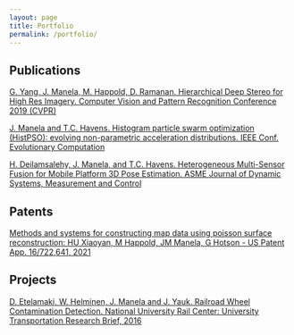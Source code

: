 ```yaml
---
layout: page
title: Portfolio
permalink: /portfolio/
---
```


## Publications
[G. Yang, J. Manela, M. Happold, D. Ramanan. Hierarchical Deep Stereo for High Res Imagery. Computer Vision
and Pattern Recognition Conference 2019 (CVPR)](https://openaccess.thecvf.com/content_CVPR_2019/html/Yang_Hierarchical_Deep_Stereo_Matching_on_High-Resolution_Images_CVPR_2019_paper.html)

[J. Manela and T.C. Havens. Histogram particle swarm optimization (HistPSO): evolving non-parametric
acceleration distributions. IEEE Conf. Evolutionary Computation](https://ieeexplore.ieee.org/abstract/document/7744043)

[H. Deilamsalehy, J. Manela, and T.C. Havens. Heterogeneous Multi-Sensor Fusion for Mobile Platform 3D Pose
Estimation. ASME Journal of Dynamic Systems, Measurement and Control](https://asmedigitalcollection.asme.org/dynamicsystems/article-abstract/139/7/071002/395297/Heterogeneous-Multisensor-Fusion-for-Mobile?redirectedFrom=fulltext)

## Patents
[Methods and systems for constructing map data using poisson surface reconstruction: HU Xiaoyan, M Happold, JM Manela, G Hotson - US Patent App. 16/722,641, 2021](https://patentimages.storage.googleapis.com/02/bc/ed/1bcb112e3a9b35/US20210192841A1.pdf)

## Projects
[D. Etelamaki, W. Helminen, J. Manela and J. Yauk. Railroad Wheel Contamination Detection. National University Rail Center: University Transportation Research Brief, 2016](http://www.nurailcenter.org/tech-and-pub/doc/briefs/Hump%20Sensors%20NURailResearchBrief.pdf)
